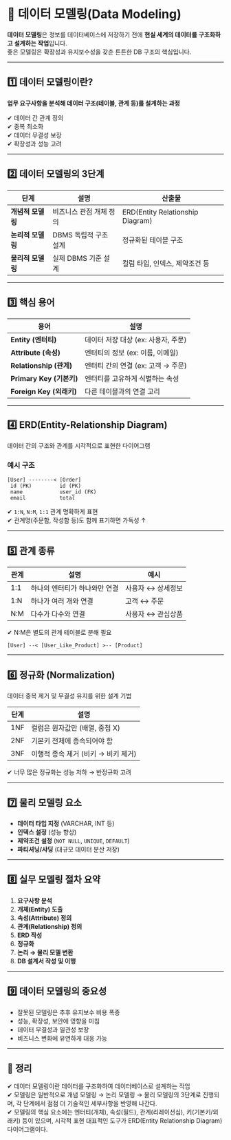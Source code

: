 # 🧱 데이터 모델링(Data Modeling)

**데이터 모델링**은 정보를 데이터베이스에 저장하기 전에 **현실 세계의 데이터를 구조화하고 설계하는 작업**입니다.  
좋은 모델링은 확장성과 유지보수성을 갖춘 튼튼한 DB 구조의 핵심입니다.

---

## 1️⃣ 데이터 모델링이란?

**업무 요구사항을 분석해 데이터 구조(테이블, 관계 등)를 설계하는 과정**

✔ 데이터 간 관계 정의  
✔ 중복 최소화  
✔ 데이터 무결성 보장  
✔ 확장성과 성능 고려

---

## 2️⃣ 데이터 모델링의 3단계

| 단계 | 설명 | 산출물 |
|------|------|--------|
| **개념적 모델링** | 비즈니스 관점 개체 정의 | ERD(Entity Relationship Diagram) |
| **논리적 모델링** | DBMS 독립적 구조 설계 | 정규화된 테이블 구조 |
| **물리적 모델링** | 실제 DBMS 기준 설계 | 컬럼 타입, 인덱스, 제약조건 등 |

---

## 3️⃣ 핵심 용어

| 용어 | 설명 |
|------|------|
| **Entity (엔터티)** | 데이터 저장 대상 (ex: 사용자, 주문) |
| **Attribute (속성)** | 엔터티의 정보 (ex: 이름, 이메일) |
| **Relationship (관계)** | 엔터티 간의 연결 (ex: 고객 → 주문) |
| **Primary Key (기본키)** | 엔터티를 고유하게 식별하는 속성 |
| **Foreign Key (외래키)** | 다른 테이블과의 연결 고리 |

---

## 4️⃣ ERD(Entity-Relationship Diagram)

데이터 간의 구조와 관계를 시각적으로 표현한 다이어그램

### 예시 구조

```
[User] --------< [Order]
 id (PK)         id (PK)
 name            user_id (FK)
 email           total
```

✔ `1:N`, `N:M`, `1:1` 관계 명확하게 표현  
✔ 관계명(주문함, 작성함 등)도 함께 표기하면 가독성 ↑

---

## 5️⃣ 관계 종류

| 관계 | 설명 | 예시 |
|------|------|------|
| 1:1 | 하나의 엔터티가 하나와만 연결 | 사용자 ↔ 상세정보 |
| 1:N | 하나가 여러 개와 연결 | 고객 ↔ 주문 |
| N:M | 다수가 다수와 연결 | 사용자 ↔ 관심상품 |

✔ N:M은 별도의 관계 테이블로 분해 필요

```text
[User] --< [User_Like_Product] >-- [Product]
```

---

## 6️⃣ 정규화 (Normalization)

데이터 중복 제거 및 무결성 유지를 위한 설계 기법

| 단계 | 설명 |
|------|------|
| 1NF | 컬럼은 원자값만 (배열, 중첩 X) |
| 2NF | 기본키 전체에 종속되어야 함 |
| 3NF | 이행적 종속 제거 (비키 → 비키 제거) |

✔ 너무 많은 정규화는 성능 저하 → 반정규화 고려

---

## 7️⃣ 물리 모델링 요소

- **데이터 타입 지정** (VARCHAR, INT 등)
- **인덱스 설정** (성능 향상)
- **제약조건 설정** (`NOT NULL`, `UNIQUE`, `DEFAULT`)
- **파티셔닝/샤딩** (대규모 데이터 분산 저장)

---

## 8️⃣ 실무 모델링 절차 요약

1. **요구사항 분석**
2. **개체(Entity) 도출**
3. **속성(Attribute) 정의**
4. **관계(Relationship) 정의**
5. **ERD 작성**
6. **정규화**
7. **논리 → 물리 모델 변환**
8. **DB 설계서 작성 및 이행**

---

## 9️⃣ 데이터 모델링의 중요성

-  잘못된 모델링은 추후 유지보수 비용 폭증
-  성능, 확장성, 보안에 영향을 미침
-  데이터 무결성과 일관성 보장
-  비즈니스 변화에 유연하게 대응 가능

---

## 🎯 정리

✔ 데이터 모델링이란 데이터를 구조화하여 데이터베이스로 설계하는 작업  
✔ 모델링은 일반적으로 개념 모델링 → 논리 모델링 → 물리 모델링의 3단계로 진행되며, 각 단계에서 점점 더 기술적인 세부사항을 반영해 나간다.  
✔ 모델링의 핵심 요소에는 엔터티(개체), 속성(필드), 관계(리레이션십), 키(기본키/외래키) 등이 있으며, 시각적 표현 대표적인 도구가 ERD(Entity Relationship Diagram) 다이어그램이다.
